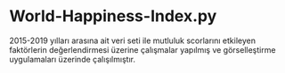 # World-Happiness-Index.py
2015-2019 yılları arasına ait veri seti ile mutluluk scorlarını etkileyen faktörlerin değerlendirmesi üzerine çalışmalar yapılmış ve görselleştirme uygulamaları üzerinde çalışılmıştır.
